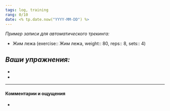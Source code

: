 ```yaml
---
tags: log, training
rang: 0/10
date: <% tp.date.now("YYYY-MM-DD") %>
---
```


*Пример записи для автоматического трекинга:*
- Жим лежа (exercise:: Жим лежа, weight:: 80, reps:: 8, sets:: 4)

*Ваши упражнения:*
- 
- 
- 

---
#### Комментарии и ощущения

-